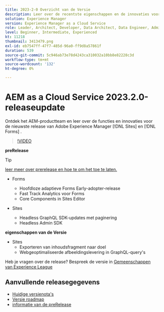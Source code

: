 ```yaml
---
title: 2023-2-0 Overzicht van de Versie
description: Leer over de recentste eigenschappen en de innovaties voor 2023-2-0 versie voor Adobe Experience Manager  [!DNL Forms]  en  [!DNL Sites].
solution: Experience Manager
version: Experience Manager as a Cloud Service
role: Leader, Architect, Developer, Data Architect, Data Engineer, Admin, User
level: Beginner, Intermediate, Experienced
kt: 11218
thumbnail: 3413479.png
exl-id: eb7547ff-47f7-485d-96a0-ff9d8a57861f
duration: 539
source-git-commit: 5c946ab73e78d4243ca310032a10bb8e82228c3d
workflow-type: tm+mt
source-wordcount: '132'
ht-degree: 0%

---
```


# AEM as a Cloud Service 2023.2.0-releaseupdate

Ontdek het AEM-productteam en leer over de functies en innovaties voor de nieuwste release van Adobe Experience Manager [!DNL Sites] en [!DNL Forms] .

>[!VIDEO](https://video.tv.adobe.com/v/3416885/?quality=12&learn=on)

**preRelease**

>[!TIP]
>
>[ leer meer over prerelease en hoe te om het toe te laten.](https://experienceleague.adobe.com/docs/experience-manager-cloud-service/content/release-notes/prerelease.html?lang=nl-NL)

* Forms
   * Hoofdloze adaptieve Forms Early-adopter-release
   * Fast Track Analytics voor Forms
   * Core Components in Sites Editor

* Sites
   * Headless GraphQL SDK-updates met paginering
   * Headless Admin SDK

**eigenschappen van de Versie**

* Sites
   * Exporteren van inhoudsfragment naar doel
   * Webgeoptimaliseerde afbeeldingslevering in GraphQL-query&#39;s

Heb je vragen over de release?  Bespreek de versie in [ Gemeenschappen van Experience League ](https://adobe.ly/3KCfab0)

## Aanvullende releasegegevens

* [ Huidige versienota&#39;s ](https://experienceleague.adobe.com/docs/experience-manager-cloud-service/content/release-notes/home.html?lang=nl-NL)
* [ Versie roadmap ](https://experienceleague.adobe.com/docs/experience-manager-release-information/aem-release-updates/update-releases-roadmap.html?lang=nl-NL)
* [ informatie van de preRelease ](https://experienceleague.adobe.com/docs/experience-manager-cloud-service/content/release-notes/prerelease.html?lang=nl-NL)
